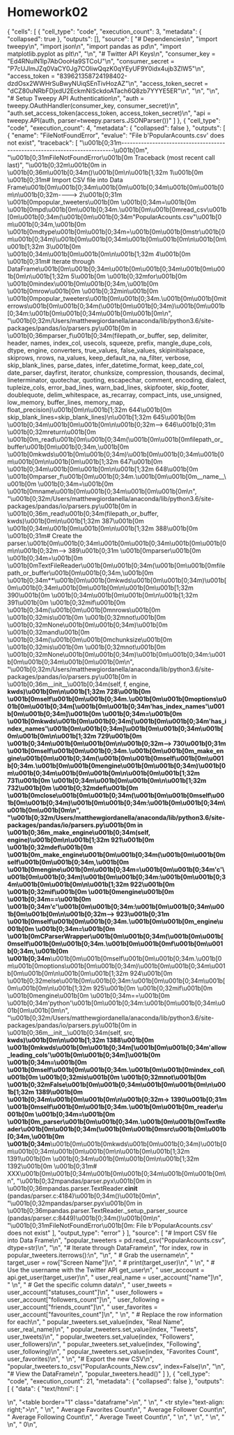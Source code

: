 # Homework02
{
 "cells": [
  {
   "cell_type": "code",
   "execution_count": 3,
   "metadata": {
    "collapsed": true
   },
   "outputs": [],
   "source": [
    "# Dependencies\n",
    "import tweepy\n",
    "import json\n",
    "import pandas as pd\n",
    "import matplotlib.pyplot as plt\n",
    "\n",
    "# Twitter API Keys\n",
    "consumer_key = \"Ed4RNulN1lp7AbOooHa9STCoU\"\n",
    "consumer_secret = \"P7cUJlmJZq0VaCY0Jg7COliwQqzK0qYEyUF9Y0idx4ujb3ZlW5\"\n",
    "access_token = \"839621358724198402-dzdOsx2WWHrSuBwyNUiqSEnTivHozAZ\"\n",
    "access_token_secret = \"dCZ80uNRbFDjxdU2EckmNiSckdoATach6Q8zb7YYYE5ER\"\n",
    "\n",
    "\n",
    "# Setup Tweepy API Authentication\n",
    "auth = tweepy.OAuthHandler(consumer_key, consumer_secret)\n",
    "auth.set_access_token(access_token, access_token_secret)\n",
    "api = tweepy.API(auth, parser=tweepy.parsers.JSONParser())"
   ]
  },
  {
   "cell_type": "code",
   "execution_count": 4,
   "metadata": {
    "collapsed": false
   },
   "outputs": [
    {
     "ename": "FileNotFoundError",
     "evalue": "File b'PopularAcounts.csv' does not exist",
     "traceback": [
      "\u001b[0;31m---------------------------------------------------------------------------\u001b[0m",
      "\u001b[0;31mFileNotFoundError\u001b[0m                         Traceback (most recent call last)",
      "\u001b[0;32m<ipython-input-4-9976924b4b20>\u001b[0m in \u001b[0;36m<module>\u001b[0;34m()\u001b[0m\n\u001b[1;32m      1\u001b[0m \u001b[0;31m# Import CSV file into Data Frame\u001b[0m\u001b[0;34m\u001b[0m\u001b[0;34m\u001b[0m\u001b[0m\n\u001b[0;32m----> 2\u001b[0;31m \u001b[0mpopular_tweeters\u001b[0m \u001b[0;34m=\u001b[0m \u001b[0mpd\u001b[0m\u001b[0;34m.\u001b[0m\u001b[0mread_csv\u001b[0m\u001b[0;34m(\u001b[0m\u001b[0;34m\"PopularAcounts.csv\"\u001b[0m\u001b[0;34m,\u001b[0m \u001b[0mdtype\u001b[0m\u001b[0;34m=\u001b[0m\u001b[0mstr\u001b[0m\u001b[0;34m)\u001b[0m\u001b[0;34m\u001b[0m\u001b[0m\n\u001b[0m\u001b[1;32m      3\u001b[0m \u001b[0;34m\u001b[0m\u001b[0m\n\u001b[1;32m      4\u001b[0m \u001b[0;31m# Iterate through DataFrame\u001b[0m\u001b[0;34m\u001b[0m\u001b[0;34m\u001b[0m\u001b[0m\n\u001b[1;32m      5\u001b[0m \u001b[0;32mfor\u001b[0m \u001b[0mindex\u001b[0m\u001b[0;34m,\u001b[0m \u001b[0mrow\u001b[0m \u001b[0;32min\u001b[0m \u001b[0mpopular_tweeters\u001b[0m\u001b[0;34m.\u001b[0m\u001b[0miterrows\u001b[0m\u001b[0;34m(\u001b[0m\u001b[0;34m)\u001b[0m\u001b[0;34m:\u001b[0m\u001b[0;34m\u001b[0m\u001b[0m\n",
      "\u001b[0;32m/Users/matthewgiordanella/anaconda/lib/python3.6/site-packages/pandas/io/parsers.py\u001b[0m in \u001b[0;36mparser_f\u001b[0;34m(filepath_or_buffer, sep, delimiter, header, names, index_col, usecols, squeeze, prefix, mangle_dupe_cols, dtype, engine, converters, true_values, false_values, skipinitialspace, skiprows, nrows, na_values, keep_default_na, na_filter, verbose, skip_blank_lines, parse_dates, infer_datetime_format, keep_date_col, date_parser, dayfirst, iterator, chunksize, compression, thousands, decimal, lineterminator, quotechar, quoting, escapechar, comment, encoding, dialect, tupleize_cols, error_bad_lines, warn_bad_lines, skipfooter, skip_footer, doublequote, delim_whitespace, as_recarray, compact_ints, use_unsigned, low_memory, buffer_lines, memory_map, float_precision)\u001b[0m\n\u001b[1;32m    644\u001b[0m                     skip_blank_lines=skip_blank_lines)\n\u001b[1;32m    645\u001b[0m \u001b[0;34m\u001b[0m\u001b[0m\n\u001b[0;32m--> 646\u001b[0;31m         \u001b[0;32mreturn\u001b[0m \u001b[0m_read\u001b[0m\u001b[0;34m(\u001b[0m\u001b[0mfilepath_or_buffer\u001b[0m\u001b[0;34m,\u001b[0m \u001b[0mkwds\u001b[0m\u001b[0;34m)\u001b[0m\u001b[0;34m\u001b[0m\u001b[0m\n\u001b[0m\u001b[1;32m    647\u001b[0m \u001b[0;34m\u001b[0m\u001b[0m\n\u001b[1;32m    648\u001b[0m     \u001b[0mparser_f\u001b[0m\u001b[0;34m.\u001b[0m\u001b[0m__name__\u001b[0m \u001b[0;34m=\u001b[0m \u001b[0mname\u001b[0m\u001b[0;34m\u001b[0m\u001b[0m\n",
      "\u001b[0;32m/Users/matthewgiordanella/anaconda/lib/python3.6/site-packages/pandas/io/parsers.py\u001b[0m in \u001b[0;36m_read\u001b[0;34m(filepath_or_buffer, kwds)\u001b[0m\n\u001b[1;32m    387\u001b[0m \u001b[0;34m\u001b[0m\u001b[0m\n\u001b[1;32m    388\u001b[0m     \u001b[0;31m# Create the parser.\u001b[0m\u001b[0;34m\u001b[0m\u001b[0;34m\u001b[0m\u001b[0m\n\u001b[0;32m--> 389\u001b[0;31m     \u001b[0mparser\u001b[0m \u001b[0;34m=\u001b[0m \u001b[0mTextFileReader\u001b[0m\u001b[0;34m(\u001b[0m\u001b[0mfilepath_or_buffer\u001b[0m\u001b[0;34m,\u001b[0m \u001b[0;34m**\u001b[0m\u001b[0mkwds\u001b[0m\u001b[0;34m)\u001b[0m\u001b[0;34m\u001b[0m\u001b[0m\n\u001b[0m\u001b[1;32m    390\u001b[0m \u001b[0;34m\u001b[0m\u001b[0m\n\u001b[1;32m    391\u001b[0m     \u001b[0;32mif\u001b[0m \u001b[0;34m(\u001b[0m\u001b[0mnrows\u001b[0m \u001b[0;32mis\u001b[0m \u001b[0;32mnot\u001b[0m \u001b[0;32mNone\u001b[0m\u001b[0;34m)\u001b[0m \u001b[0;32mand\u001b[0m \u001b[0;34m(\u001b[0m\u001b[0mchunksize\u001b[0m \u001b[0;32mis\u001b[0m \u001b[0;32mnot\u001b[0m \u001b[0;32mNone\u001b[0m\u001b[0;34m)\u001b[0m\u001b[0;34m:\u001b[0m\u001b[0;34m\u001b[0m\u001b[0m\n",
      "\u001b[0;32m/Users/matthewgiordanella/anaconda/lib/python3.6/site-packages/pandas/io/parsers.py\u001b[0m in \u001b[0;36m__init__\u001b[0;34m(self, f, engine, **kwds)\u001b[0m\n\u001b[1;32m    728\u001b[0m             \u001b[0mself\u001b[0m\u001b[0;34m.\u001b[0m\u001b[0moptions\u001b[0m\u001b[0;34m[\u001b[0m\u001b[0;34m'has_index_names'\u001b[0m\u001b[0;34m]\u001b[0m \u001b[0;34m=\u001b[0m \u001b[0mkwds\u001b[0m\u001b[0;34m[\u001b[0m\u001b[0;34m'has_index_names'\u001b[0m\u001b[0;34m]\u001b[0m\u001b[0;34m\u001b[0m\u001b[0m\n\u001b[1;32m    729\u001b[0m \u001b[0;34m\u001b[0m\u001b[0m\n\u001b[0;32m--> 730\u001b[0;31m         \u001b[0mself\u001b[0m\u001b[0;34m.\u001b[0m\u001b[0m_make_engine\u001b[0m\u001b[0;34m(\u001b[0m\u001b[0mself\u001b[0m\u001b[0;34m.\u001b[0m\u001b[0mengine\u001b[0m\u001b[0;34m)\u001b[0m\u001b[0;34m\u001b[0m\u001b[0m\n\u001b[0m\u001b[1;32m    731\u001b[0m \u001b[0;34m\u001b[0m\u001b[0m\n\u001b[1;32m    732\u001b[0m     \u001b[0;32mdef\u001b[0m \u001b[0mclose\u001b[0m\u001b[0;34m(\u001b[0m\u001b[0mself\u001b[0m\u001b[0;34m)\u001b[0m\u001b[0;34m:\u001b[0m\u001b[0;34m\u001b[0m\u001b[0m\n",
      "\u001b[0;32m/Users/matthewgiordanella/anaconda/lib/python3.6/site-packages/pandas/io/parsers.py\u001b[0m in \u001b[0;36m_make_engine\u001b[0;34m(self, engine)\u001b[0m\n\u001b[1;32m    921\u001b[0m     \u001b[0;32mdef\u001b[0m \u001b[0m_make_engine\u001b[0m\u001b[0;34m(\u001b[0m\u001b[0mself\u001b[0m\u001b[0;34m,\u001b[0m \u001b[0mengine\u001b[0m\u001b[0;34m=\u001b[0m\u001b[0;34m'c'\u001b[0m\u001b[0;34m)\u001b[0m\u001b[0;34m:\u001b[0m\u001b[0;34m\u001b[0m\u001b[0m\n\u001b[1;32m    922\u001b[0m         \u001b[0;32mif\u001b[0m \u001b[0mengine\u001b[0m \u001b[0;34m==\u001b[0m \u001b[0;34m'c'\u001b[0m\u001b[0;34m:\u001b[0m\u001b[0;34m\u001b[0m\u001b[0m\n\u001b[0;32m--> 923\u001b[0;31m             \u001b[0mself\u001b[0m\u001b[0;34m.\u001b[0m\u001b[0m_engine\u001b[0m \u001b[0;34m=\u001b[0m \u001b[0mCParserWrapper\u001b[0m\u001b[0;34m(\u001b[0m\u001b[0mself\u001b[0m\u001b[0;34m.\u001b[0m\u001b[0mf\u001b[0m\u001b[0;34m,\u001b[0m \u001b[0;34m**\u001b[0m\u001b[0mself\u001b[0m\u001b[0;34m.\u001b[0m\u001b[0moptions\u001b[0m\u001b[0;34m)\u001b[0m\u001b[0;34m\u001b[0m\u001b[0m\n\u001b[0m\u001b[1;32m    924\u001b[0m         \u001b[0;32melse\u001b[0m\u001b[0;34m:\u001b[0m\u001b[0;34m\u001b[0m\u001b[0m\n\u001b[1;32m    925\u001b[0m             \u001b[0;32mif\u001b[0m \u001b[0mengine\u001b[0m \u001b[0;34m==\u001b[0m \u001b[0;34m'python'\u001b[0m\u001b[0;34m:\u001b[0m\u001b[0;34m\u001b[0m\u001b[0m\n",
      "\u001b[0;32m/Users/matthewgiordanella/anaconda/lib/python3.6/site-packages/pandas/io/parsers.py\u001b[0m in \u001b[0;36m__init__\u001b[0;34m(self, src, **kwds)\u001b[0m\n\u001b[1;32m   1388\u001b[0m         \u001b[0mkwds\u001b[0m\u001b[0;34m[\u001b[0m\u001b[0;34m'allow_leading_cols'\u001b[0m\u001b[0;34m]\u001b[0m \u001b[0;34m=\u001b[0m \u001b[0mself\u001b[0m\u001b[0;34m.\u001b[0m\u001b[0mindex_col\u001b[0m \u001b[0;32mis\u001b[0m \u001b[0;32mnot\u001b[0m \u001b[0;32mFalse\u001b[0m\u001b[0;34m\u001b[0m\u001b[0m\n\u001b[1;32m   1389\u001b[0m \u001b[0;34m\u001b[0m\u001b[0m\n\u001b[0;32m-> 1390\u001b[0;31m         \u001b[0mself\u001b[0m\u001b[0;34m.\u001b[0m\u001b[0m_reader\u001b[0m \u001b[0;34m=\u001b[0m \u001b[0m_parser\u001b[0m\u001b[0;34m.\u001b[0m\u001b[0mTextReader\u001b[0m\u001b[0;34m(\u001b[0m\u001b[0msrc\u001b[0m\u001b[0;34m,\u001b[0m \u001b[0;34m**\u001b[0m\u001b[0mkwds\u001b[0m\u001b[0;34m)\u001b[0m\u001b[0;34m\u001b[0m\u001b[0m\n\u001b[0m\u001b[1;32m   1391\u001b[0m \u001b[0;34m\u001b[0m\u001b[0m\n\u001b[1;32m   1392\u001b[0m         \u001b[0;31m# XXX\u001b[0m\u001b[0;34m\u001b[0m\u001b[0;34m\u001b[0m\u001b[0m\n",
      "\u001b[0;32mpandas/parser.pyx\u001b[0m in \u001b[0;36mpandas.parser.TextReader.__cinit__ (pandas/parser.c:4184)\u001b[0;34m()\u001b[0m\n",
      "\u001b[0;32mpandas/parser.pyx\u001b[0m in \u001b[0;36mpandas.parser.TextReader._setup_parser_source (pandas/parser.c:8449)\u001b[0;34m()\u001b[0m\n",
      "\u001b[0;31mFileNotFoundError\u001b[0m: File b'PopularAcounts.csv' does not exist"
     ],
     "output_type": "error"
    }
   ],
   "source": [
    "# Import CSV file into Data Frame\n",
    "popular_tweeters = pd.read_csv(\"PopularAcounts.csv\", dtype=str)\n",
    "\n",
    "# Iterate through DataFrame\n",
    "for index, row in popular_tweeters.iterrows():\n",
    "\n",
    "    # Grab the username\n",
    "    target_user = row[\"Screen Name\"]\n",
    "    # print(target_user)\n",
    "    \n",
    "    # Use the username with the Twitter API get_user\n",
    "    user_account = api.get_user(target_user)\n",
    "    user_real_name = user_account[\"name\"]\n",
    "    \n",
    "    # Get the specific column data\n",
    "    user_tweets = user_account[\"statuses_count\"]\n",
    "    user_followers = user_account[\"followers_count\"]\n",
    "    user_following = user_account[\"friends_count\"]\n",
    "    user_favorites = user_account[\"favourites_count\"]\n",
    "    \n",
    "    # Replace the row information for each\n",
    "    popular_tweeters.set_value(index, \"Real Name\", user_real_name)\n",
    "    popular_tweeters.set_value(index, \"Tweets\", user_tweets)\n",
    "    popular_tweeters.set_value(index, \"Followers\", user_followers)\n",
    "    popular_tweeters.set_value(index, \"Following\", user_following)\n",
    "    popular_tweeters.set_value(index, \"Favorites Count\", user_favorites)\n",
    "    \n",
    "# Export the new CSV\n",
    "popular_tweeters.to_csv(\"PopularAcounts_New.csv\", index=False)\n",
    "\n",
    "# View the DataFrame\n",
    "popular_tweeters.head()"
   ]
  },
  {
   "cell_type": "code",
   "execution_count": 21,
   "metadata": {
    "collapsed": false
   },
   "outputs": [
    {
     "data": {
      "text/html": [
       "<div>\n",
       "<table border=\"1\" class=\"dataframe\">\n",
       "  <thead>\n",
       "    <tr style=\"text-align: right;\">\n",
       "      <th></th>\n",
       "      <th>Average Favorites Count</th>\n",
       "      <th>Average Follower Count</th>\n",
       "      <th>Average Following Count</th>\n",
       "      <th>Average Tweet Count</th>\n",
       "    </tr>\n",
       "  </thead>\n",
       "  <tbody>\n",
       "    <tr>\n",
       "      <th>0</th>\n",
